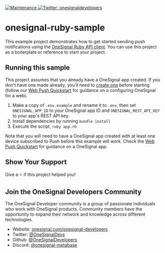 <p>
  <a href="https://github.com/OneSignal/onesignal-ruby-api/pulse" target="_blank">
    <img alt="Maintenance" src="https://img.shields.io/badge/Maintained%3F-yes-green.svg" />
  </a>
  <a href="https://twitter.com/onesignaldevs" target="_blank">
    <img alt="Twitter: onesignaldevelopers" src="https://img.shields.io/twitter/follow/onesignaldevs?style=social" />
  </a>
</p>

# onesignal-ruby-sample

This example project demonstrates how to get started sending push notifications using the [OneSignal Ruby API client](https://rubygems.org/gems/onesignal). You can use this project as a boilerplate or reference to start your project.

## Running this sample

This project assumes that you already have a OneSignal app created. If you don't have one made already, you'll need to [create one](https://app.onesignal.com/apps/new) before starting (follow our [Web Push Quickstart](https://documentation.onesignal.com/docs/web-push-quickstart#step-1-choose-integration) for guidance on a configuring OneSignal for a web).

1. Make a copy of `.env.example` and rename it to `.env`, then set `ONESIGNAL_APP_ID` to your OneSignal app ID and `ONESIGNAL_REST_API_KEY` to your app's REST API key.
2. Install dependencies by running `bundle install`
3. Execute the script, `ruby app.rb`

Note that you will need to have a OneSignal app created with at least one device subscribed to Push before this example will work. Check the [Web Push Quickstart](https://documentation.onesignal.com/docs/web-push-quickstart#step-1-choose-integration) for guidance on a OneSignal app.

## Show Your Support

Give a :star:️ if this project helped you!

## Join the OneSignal Developers Community

The OneSignal Developer community is a group of passionate individuals who work with OneSignal products. Community members have the opportunity to expand their network and knowledge across different technologies.

- Website: [onesignal.com/onesignal-developers](https://onesignal.com/onesignal-developers)
- Twitter: [@OneSignalDevs](https://twitter.com/onesignal)
- Github: [@OneSignalDevelopers](https://github.com/OneSignal)
- Discord: [@onesignal-metabase](https://linkedin.com/company/onesignal)
